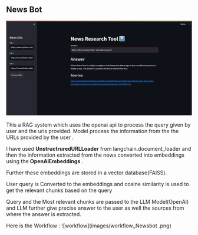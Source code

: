 ## News Bot 
![NewsBot_GUI](images/NewsResearchbot.png)

This a RAG system which uses the openai api to process the query given by user and the urls provided.
Model process the information from the the URLs provided by the user . 

I have used **UnstructruredURLLoader** from langchain.document_loader and then the information extracted from the news converted into embeddings using the **OpenAIEmbeddings** .

Further these embeddings are stored in a vector database(FAISS).

User query is Converted to the embeddings and  cosine similarity is used to get the relevant chunks based on the query

Query and the Most relevant chunks are passed to the LLM Model(OpenAI) and LLM further give precise answer to the user as well the sources from where the answer is extracted. 

Here is the Workflow :
![workflow](images/workflow_Newsbot .png)




